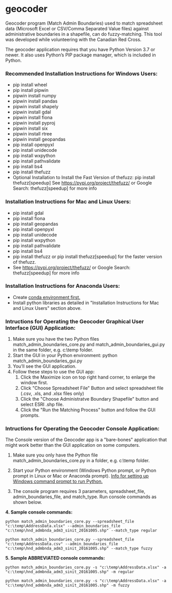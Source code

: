 # geocoder
Geocoder program (Match Admin Boundaries) used to match spreadsheet data (Microsoft Excel or CSV/Comma Separated Value files) against administrative boundaries in a shapefile, can do fuzzy-matching. This tool was developed while volunteering with the Canadian Red Cross.

The geocoder application requires that you have Python Version 3.7 or newer. It also uses Python’s PIP package manager, which is included in Python. 

### Recommended Installation Instructions for Windows Users:

* pip install wheel
* pip install pipwin
* pipwin install numpy
* pipwin install pandas
* pipwin install shapely
* pipwin install gdal
* pipwin install fiona
* pipwin install pyproj
* pipwin install six
* pipwin install rtree
* pipwin install geopandas
* pip install openpyxl
* pip install unidecode
* pip install wxpython
* pip install pathvalidate
* pip install bs4
* pip install thefuzz
* Optional Installation to Install the Fast Version of thefuzz: pip install thefuzz[speedup]  See https://pypi.org/project/thefuzz/ or Google Search: thefuzz[speedup] for more info

### Installation Instructions for Mac and Linux Users:

* pip install gdal
* pip install fiona 
* pip install geopandas
* pip install openpyxl
* pip install unidecode
* pip install wxpython
* pip install pathvalidate
* pip install bs4
* pip install thefuzz or pip install thefuzz[speedup] for the faster version of thefuzz.
* See https://pypi.org/project/thefuzz/ or Google Search: thefuzz[speedup] for more info

### Installation Instructions for Anaconda Users:
* Create [conda environment first.](https://stackoverflow.com/questions/61415344/cant-install-geopandas-with-anaconda-because-of-conflicts)
* Install python libraries as detailed in "Installation Instructions for Mac and Linux Users" section above.

### Intructions for Operating the Geocoder Graphical User Interface (GUI) Application:

1. Make sure you have the two Python files match_admin_boundaries_core.py and match_admin_boundaries_gui.py in the same folder,
e.g. c:\temp folder.
2. Start the GUI in your Python environment: python match_admin_boundaries_gui.py
3. You’ll see the GUI application.
4. Follow these steps to use the GUI app:
   1. Click the Maximize icon on top right hand corner, to enlarge the window first.
   2. Click "Choose Spreadsheet File" Button and select spreadsheet file (.csv, .xls, and .xlsx files only)
   3. Click the "Choose Administratve Boundary Shapefile" button and select ESRI .shp file.
   4. Click the "Run the Matching Process" button and follow the GUI prompts.

### Intructions for Operating the Geocoder Console Application:

The Console version of the Geocoder app is a "bare-bones" application that might work better than the GUI application on some computers.

1. Make sure you only have the Python file match_admin_boundaries_core.py in a folder, e.g. c:\temp folder.

2. Start your Python environment (Windows Python prompt, or Python prompt in Linux or Mac or Anaconda prompt). [Info for setting up Windows command prompt to run Python.](https://www.geeksforgeeks.org/how-to-set-up-command-prompt-for-python-in-windows10)

3. The console program requires 3 parameters, spreadsheet_file, admin_boundaries_file, and match_type. Run console commands as shown below.

__4. Sample console commands:__

`python match_admin_boundaries_core.py --spreadsheet_file "c:\temp\AddressData.xlsx" --admin_boundaries_file "c:\temp\hnd_admbnda_adm3_sinit_20161005.shp" --match_type regular`

`python match_admin_boundaries_core.py --spreadsheet_file "c:\temp\AddressData.csv" --admin_boundaries_file "c:\temp\hnd_admbnda_adm3_sinit_20161005.shp" --match_type fuzzy` 

__5. Sample ABBREVIATED console commands:__

`python match_admin_boundaries_core.py -s "c:\temp\AddressData.xlsx" -a "c:\temp\hnd_admbnda_adm3_sinit_20161005.shp" -m regular`

`python match_admin_boundaries_core.py -s "c:\temp\AddressData.xlsx" -a "c:\temp\hnd_admbnda_adm3_sinit_20161005.shp" -m fuzzy`
